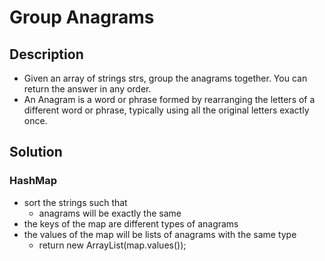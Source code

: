 # Group Anagrams

## Description

* Given an array of strings strs, group the anagrams together. You can return the answer in any order.
* An Anagram is a word or phrase formed by rearranging the letters of a different word or phrase, typically using all the original letters exactly once.

## Solution

### HashMap

* sort the strings such that
  * anagrams will be exactly the same
* the keys of the map are different types of anagrams
* the values of the map will be lists of anagrams with the same type
  * return new ArrayList(map.values());
  